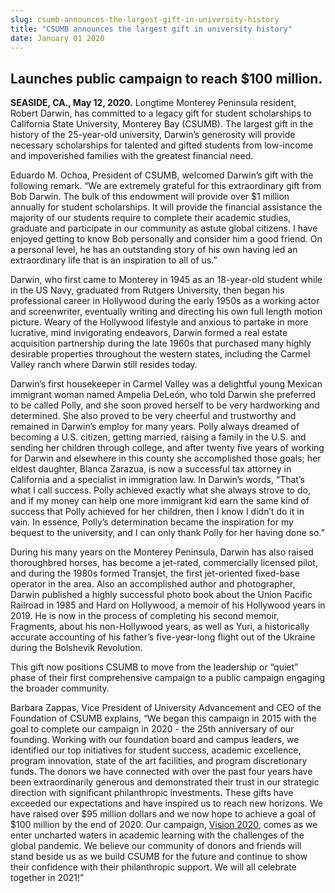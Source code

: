 ```yaml
---
slug: csumb-announces-the-largest-gift-in-university-history
title: "CSUMB announces the largest gift in university history"
date: January 01 2020
---
```


<h2>Launches public campaign to reach $100 million.</h2><p><b>SEASIDE, CA., May 12, 2020.</b> Longtime Monterey Peninsula resident, Robert Darwin, has committed to a legacy gift for student scholarships to California State University, Monterey Bay (CSUMB). The largest gift in the history of the 25-year-old university, Darwin’s generosity will provide necessary scholarships for talented and gifted students from low-income and impoverished families with the greatest financial need.  </p><p>Eduardo M. Ochoa, President of CSUMB, welcomed Darwin’s gift with the following remark. “We are extremely grateful for this extraordinary gift from Bob Darwin. The bulk of this endowment will provide over $1 million annually for student scholarships. It will provide the financial assistance the majority of our students require to complete their academic studies, graduate and participate in our community as astute global citizens. I have enjoyed getting to know Bob personally and consider him a good friend. On a personal level, he has an outstanding story of his own having led an extraordinary life that is an inspiration to all of us.”</p><p>Darwin, who first came to Monterey in 1945 as an 18-year-old student while in the US Navy, graduated from Rutgers University, then began his professional career in Hollywood during the early 1950s as a working actor and screenwriter, eventually writing and directing his own full length motion picture. Weary of the Hollywood lifestyle and anxious to partake in more lucrative, mind invigorating endeavors, Darwin formed a real estate acquisition partnership during the late 1960s that purchased many highly desirable properties throughout the western states, including the Carmel Valley ranch where Darwin still resides today.</p><p>Darwin’s first housekeeper in Carmel Valley was a delightful young Mexican immigrant woman named Ampelia DeLeón, who told Darwin she preferred to be called Polly, and she soon proved herself to be very hardworking and determined. She also proved to be very cheerful and trustworthy and remained in Darwin’s employ for many years. Polly always dreamed of becoming a U.S. citizen, getting married, raising a family in the U.S. and sending her children through college, and after twenty five years of working for Darwin and elsewhere in this county she accomplished those goals; her eldest daughter, Blanca Zarazua, is now a successful tax attorney in California and a specialist in immigration law. In Darwin’s words, “That’s what I call success. Polly achieved exactly what she always strove to do, and if my money can help one more immigrant kid earn the same kind of success that Polly achieved for her children, then I know I didn’t do it in vain. In essence, Polly’s determination became the inspiration for my bequest to the university, and I can only thank Polly for her having done so.”</p><p>During his many years on the Monterey Peninsula, Darwin has also raised thoroughbred horses, has become a jet-rated, commercially licensed pilot, and during the 1980s formed Transjet, the first jet-oriented fixed-base operator in the area. Also an accomplished author and photographer, Darwin published a highly successful photo book about the Union Pacific Railroad in 1985 and Hard on Hollywood, a memoir of his Hollywood years in 2019. He is now in the process of completing his second memoir, Fragments, about his non-Hollywood years, as well as Yuri, a historically accurate accounting of his father’s five-year-long flight out of the Ukraine during the Bolshevik Revolution.</p><p>This gift now positions CSUMB to move from the leadership or “quiet” phase of their first comprehensive campaign to a public campaign engaging the broader community.</p><p>Barbara Zappas, Vice President of University Advancement and CEO of the Foundation of CSUMB explains, “We began this campaign in 2015 with the goal to complete our campaign in 2020 - the 25th anniversary of our founding. Working with our foundation board and campus leaders, we identified our top initiatives for student success, academic excellence, program innovation, state of the art facilities, and program discretionary funds.  The donors we have connected with over the past four years have been extraordinarily generous and demonstrated their trust in our strategic direction with significant philanthropic investments.  These gifts have exceeded our expectations and have inspired us to reach new horizons. We have raised over $95 million dollars and we now hope to achieve a goal of $100 million by the end of 2020.  Our campaign, <a href="https://donate.csumb.edu/vision">Vision 2020</a>, comes as we enter uncharted waters in academic learning with the challenges of the global pandemic.  We believe our community of donors and friends will stand beside us as we build CSUMB for the future and continue to show their confidence with their philanthropic support. We will all celebrate together in 2021!”</p>
